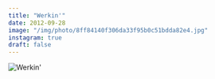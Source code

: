 ```yaml
---
title: "Werkin'"
date: 2012-09-28
image: "/img/photo/8ff84140f306da33f95b0c51bdda82e4.jpg"
instagram: true
draft: false
---
```


![Werkin'](/img/photo/8ff84140f306da33f95b0c51bdda82e4.jpg)

